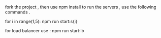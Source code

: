 fork the project , then use npm install 
to run the servers , use the following commands . 

for i in range(1,5):
    npm run start:s{i}


for load balancer use : npm run start:lb